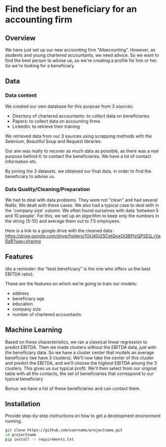 # Find the best beneficiary for an accounting firm

## Overview
We have just set up our new accounting firm "Albecounting".
However, as students and young chartered accountants, we need advice.
So we want to find the best person to advise us, so we're creating a profile for him or her. So we're looking for a beneficiary.

## Data
### Data content
We created our own database for this purpose from 3 sources:
- Directory of chartered accountants: to collect data on beneficiaries
- Papers: to collect data on accounting firms
- LinkedIn: to retrieve their training 

We retrieved data from our 3 sources using scrapping methods with the Selenium, Beautiful Soup and Request libraries.

Our aim was really to recover as much data as possible, as there was a real purpose behind it: to contact the beneficiaries. We have a lot of contact information etc.

By joining the 3 datasets, we obtained our final data, in order to find the beneficiary to advise us.

### Data Quality/Cleaning/Preparation
We had to deal with data problems. They were not "clean" and had several NaNs. We dealt with these cases.
We also had a typical case to deal with in the 'company size' column. We often found ourselves with data 'between 5 and 10 people'. For this, we set up an algorithm to keep only the numbers in the string (5-10) and average them out to 7.5 employees.

Here is a link to a google drive with the cleaned data : https://drive.google.com/drive/folders/1OU4Gj2SCetQyxOI3BPtzQPSEQ_rVa6zB?usp=sharing


## Features
(As a reminder: the "best beneficiary" is the one who offers us the best EBITDA ratio).

These are the features on which we're going to train our models: 
- address
- beneficiary age
- education
- company size
- number of chartered accountants

## Machine Learning

Based on these characteristics, we ran a classical linear regression to predict EBITDA. Then we made clusters without the EBITDA data, just with the beneficiary data. So we have a cluster center that models an average beneficiary (we have 3 clusters).
We'll now take the center of this cluster and predict the EBITDA, and we'll choose the highest EBITDA among the 3 clusters. This gives us our typical profit.
We'll then select from our original table with all the contacts, the set of beneficiaries that correspond to our typical beneficiary

Bonus: we have a list of these beneficiaries and can contact them.

## Installation
Provide step-by-step instructions on how to get a development environment running.

```bash
git clone https://github.com/username/projectname.git
cd projectname
pip install -r requirements.txt



